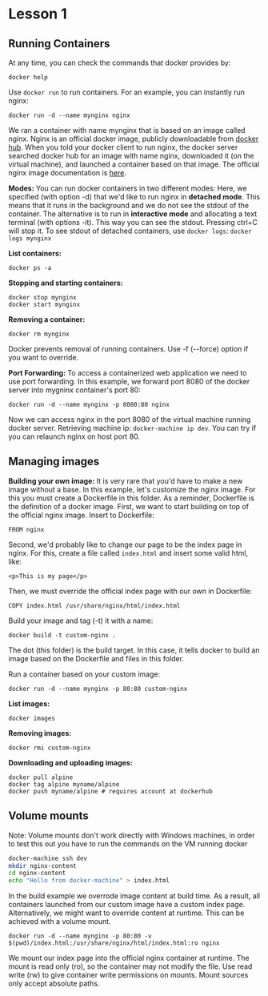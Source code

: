 # Lesson 1

## Running Containers

At any time, you can check the commands that docker provides by:
```
docker help
```

Use `docker run` to run containers. For an example, you can instantly run nginx:
```
docker run -d --name mynginx nginx
```
We ran a container with name mynginx that is based on an image called nginx.
Nginx is an official docker image, publicly downloadable from [docker hub](https://hub.docker.com/). When you told your docker client to run nginx,
the docker server searched docker hub for an image with name nginx, downloaded it (on the virtual machine), and launched a container based on that image. The official nginx image
documentation is [here](https://hub.docker.com/_/nginx/).

**Modes:**
You can run docker containers in two different modes:
Here, we specified (with option -d) that we'd like to run nginx in **detached mode**. This means that it runs in the background and we do not see 
the stdout of the container.
The alternative is to run in **interactive mode** and allocating a text terminal (with options -it). This way you can see the stdout. Pressing ctrl+C will stop it.
To see stdout of detached containers, use `docker logs`: `docker logs mynginx`

**List containers:**
```
docker ps -a
```

**Stopping and starting containers:**
```
docker stop mynginx
docker start mynginx
```

**Removing a container:**
```
docker rm mynginx
```
Docker prevents removal of running containers. Use -f (--force) option if you want to override.

**Port Forwarding:**
To access a containerized web application we need to use port forwarding. In this example, we forward port 8080 of the docker server into mygninx container's port 80:
```
docker run -d --name mynginx -p 8080:80 nginx
```
Now we can access nginx in the port 8080 of the virtual machine running docker server. Retrieving machine ip: `docker-machine ip dev`. You can try if you can relaunch nginx on host port 80.

## Managing images

**Building your own image:**
It is very rare that you'd have to make a new image without a base. In this example, let's customize the nginx image. For this you must create a Dockerfile in this folder. As a reminder, Dockerfile is the definition of a docker image.
First, we want to start building on top of the official nginx image. Insert to Dockerfile:
```
FROM nginx
```
Second, we'd probably like to change our page to be the index page in nginx. For this, create a file called `index.html` and insert some valid html, like:
```
<p>This is my page</p>
```
Then, we must override the official index page with our own in Dockerfile:
```
COPY index.html /usr/share/nginx/html/index.html
```

Build your image and tag (-t) it with a name:
```
docker build -t custom-nginx .
```
The dot (this folder) is the build target. In this case, it tells docker to build an image based on the Dockerfile and files in this folder.

Run a container based on your custom image:
```
docker run -d --name mynginx -p 80:80 custom-nginx
```

**List images:**
```
docker images
```

**Removing images:**
```
docker rmi custom-nginx
```

**Downloading and uploading images:**
```
docker pull alpine
docker tag alpine myname/alpine
docker push myname/alpine # requires account at dockerhub
```

## Volume mounts

Note: Volume mounts don't work directly with Windows machines, in order to test this out you have to run the commands on the VM running docker

```bash
docker-machine ssh dev
mkdir nginx-content
cd nginx-content
echo "Hello from docker-machine" > index.html
```

In the build example we overrode image content at build time. As a result, all containers launched from our custom image have a custom index page.
Alternatively, we might want to override content at runtime. This can be achieved with a volume mount.
```
docker run -d --name mynginx -p 80:80 -v $(pwd)/index.html:/usr/share/nginx/html/index.html:ro nginx
```
We mount our index page into the official nginx container at runtime. The mount is read only (ro), so the container may not modify the file. Use
read write (rw) to give container write permissions on mounts. Mount sources only accept absolute paths.
